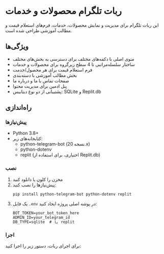 # ربات تلگرام محصولات و خدمات

این ربات تلگرام برای مدیریت و نمایش محصولات، خدمات، فرم‌های استعلام قیمت و مطالب آموزشی طراحی شده است.

## ویژگی‌ها

- منوی اصلی با دکمه‌های مختلف برای دسترسی به بخش‌های مختلف
- ساختار سلسله‌مراتبی تا 4 سطح زیرگروه برای محصولات و خدمات
- فرم استعلام قیمت برای هر محصول/خدمت
- بخش مطالب آموزشی با دسته‌بندی
- صفحات تماس با ما و درباره ما
- پنل ادمین برای مدیریت محتوا
- پشتیبانی از دو نوع دیتابیس: SQLite و Replit.db

## راه‌اندازی

### پیش‌نیازها

- Python 3.8+
- کتابخانه‌های زیر:
  - python-telegram-bot (نسخه 20.x)
  - python-dotenv
  - replit (اختیاری، برای استفاده از Replit.db)

### نصب

1. مخزن را کلون یا دانلود کنید
2. پیش‌نیازها را نصب کنید:
   ```
   pip install python-telegram-bot python-dotenv replit
   ```
3. یک فایل `.env` در پوشه اصلی پروژه ایجاد کنید:
   ```
   BOT_TOKEN=your_bot_token_here
   ADMIN_ID=your_telegram_id
   DB_TYPE=sqlite  # یا replit
   ```

### اجرا

برای اجرای ربات، دستور زیر را اجرا کنید:
